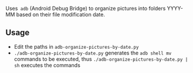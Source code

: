 Uses` adb` (Android Debug Bridge) to organize pictures into folders YYYY-MM based on their file modification date.

## Usage
* Edit the paths in `adb-organize-pictures-by-date.py`
* `./adb-organize-pictures-by-date.py` generates the `adb shell mv` commands to be executed, thus `./adb-organize-pictures-by-date.py | sh` executes the commands
